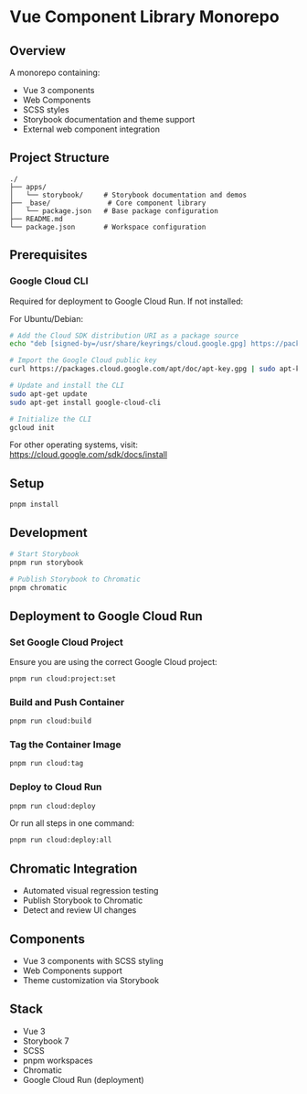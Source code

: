 # Vue Component Library Monorepo

## Overview
A monorepo containing:
- Vue 3 components
- Web Components
- SCSS styles
- Storybook documentation and theme support
- External web component integration

## Project Structure

```
./
├── apps/
│   └── storybook/     # Storybook documentation and demos
├── _base/              # Core component library
│   └── package.json   # Base package configuration
├── README.md
└── package.json       # Workspace configuration
```

## Prerequisites

### Google Cloud CLI
Required for deployment to Google Cloud Run. If not installed:

For Ubuntu/Debian:

```bash
# Add the Cloud SDK distribution URI as a package source
echo "deb [signed-by=/usr/share/keyrings/cloud.google.gpg] https://packages.cloud.google.com/apt cloud-sdk main" | sudo tee -a /etc/apt/sources.list.d/google-cloud-sdk.list

# Import the Google Cloud public key
curl https://packages.cloud.google.com/apt/doc/apt-key.gpg | sudo apt-key --keyring /usr/share/keyrings/cloud.google.gpg add -

# Update and install the CLI
sudo apt-get update
sudo apt-get install google-cloud-cli

# Initialize the CLI
gcloud init
```

For other operating systems, visit: https://cloud.google.com/sdk/docs/install

## Setup

```bash
pnpm install
```

## Development

```bash
# Start Storybook
pnpm run storybook

# Publish Storybook to Chromatic
pnpm chromatic
```

## Deployment to Google Cloud Run

### Set Google Cloud Project

Ensure you are using the correct Google Cloud project:

```bash
pnpm run cloud:project:set
```

### Build and Push Container

```bash
pnpm run cloud:build
```

### Tag the Container Image

```bash
pnpm run cloud:tag
```

### Deploy to Cloud Run

```bash
pnpm run cloud:deploy
```

Or run all steps in one command:

```bash
pnpm run cloud:deploy:all
```

## Chromatic Integration
- Automated visual regression testing
- Publish Storybook to Chromatic
- Detect and review UI changes

## Components
- Vue 3 components with SCSS styling
- Web Components support
- Theme customization via Storybook

## Stack
- Vue 3
- Storybook 7
- SCSS
- pnpm workspaces
- Chromatic
- Google Cloud Run (deployment)

